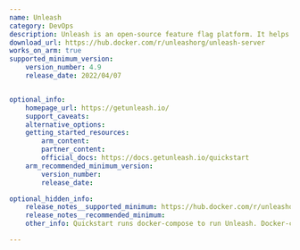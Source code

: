 ```yaml
---
name: Unleash
category: DevOps
description: Unleash is an open-source feature flag platform. It helps an enterprise to increase it's software release velocity without compromising on security, compliance, or data governance and also helps a developer by providing tools to be efficient.
download_url: https://hub.docker.com/r/unleashorg/unleash-server
works_on_arm: true
supported_minimum_version:
    version_number: 4.9
    release_date: 2022/04/07


optional_info:
    homepage_url: https://getunleash.io/
    support_caveats:
    alternative_options:
    getting_started_resources:
        arm_content:
        partner_content:
        official_docs: https://docs.getunleash.io/quickstart
    arm_recommended_minimum_version:
        version_number:
        release_date:

optional_hidden_info:
    release_notes__supported_minimum: https://hub.docker.com/r/unleashorg/unleash-server/tags?page=24
    release_notes__recommended_minimum:
    other_info: Quickstart runs docker-compose to run Unleash. Docker-compose file uses unleash-server docker image for the installation. This docker image is first released for multi-arch (including Linux/ARM64) in version 4.9. Otherwise, there are no release notes available for Linux/ARM64.

---
```

